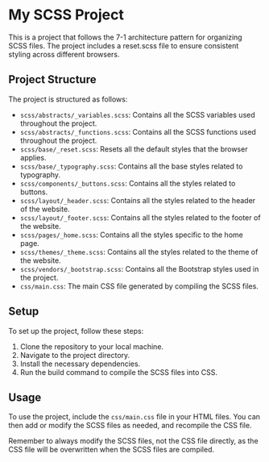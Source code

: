 # My SCSS Project

This is a project that follows the 7-1 architecture pattern for organizing SCSS files. The project includes a reset.scss file to ensure consistent styling across different browsers.

## Project Structure

The project is structured as follows:

- `scss/abstracts/_variables.scss`: Contains all the SCSS variables used throughout the project.
- `scss/abstracts/_functions.scss`: Contains all the SCSS functions used throughout the project.
- `scss/base/_reset.scss`: Resets all the default styles that the browser applies.
- `scss/base/_typography.scss`: Contains all the base styles related to typography.
- `scss/components/_buttons.scss`: Contains all the styles related to buttons.
- `scss/layout/_header.scss`: Contains all the styles related to the header of the website.
- `scss/layout/_footer.scss`: Contains all the styles related to the footer of the website.
- `scss/pages/_home.scss`: Contains all the styles specific to the home page.
- `scss/themes/_theme.scss`: Contains all the styles related to the theme of the website.
- `scss/vendors/_bootstrap.scss`: Contains all the Bootstrap styles used in the project.
- `css/main.css`: The main CSS file generated by compiling the SCSS files.

## Setup

To set up the project, follow these steps:

1. Clone the repository to your local machine.
2. Navigate to the project directory.
3. Install the necessary dependencies.
4. Run the build command to compile the SCSS files into CSS.

## Usage

To use the project, include the `css/main.css` file in your HTML files. You can then add or modify the SCSS files as needed, and recompile the CSS file.

Remember to always modify the SCSS files, not the CSS file directly, as the CSS file will be overwritten when the SCSS files are compiled.